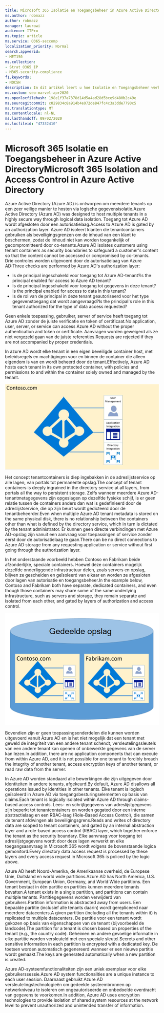 ```yaml
---
title: Microsoft 365 Isolatie en Toegangsbeheer in Azure Active Directory
ms.author: robmazz
author: robmazz
manager: laurawi
audience: ITPro
ms.topic: article
ms.service: O365-seccomp
localization_priority: Normal
search.appverid:
- MET150
ms.collection:
- Strat_O365_IP
- M365-security-compliance
f1.keywords:
- NOCSH
description: In dit artikel leert u hoe Isolatie en Toegangsbeheer werken om gegevens voor meerdere tenants binnen een Azure Active Directory.
ms.custom: seo-marvel-apr2020
ms.openlocfilehash: 198e1f37a7378d14d5a4ad28d5bce9d480b2c49e
ms.sourcegitcommit: c029834c8a914b4e072de847fc4c3a3dde7790c5
ms.translationtype: MT
ms.contentlocale: nl-NL
ms.lasthandoff: 09/02/2020
ms.locfileid: "47332410"
---
```

# <a name="microsoft-365-isolation-and-access-control-in-azure-active-directory"></a><span data-ttu-id="cf044-103">Microsoft 365 Isolatie en Toegangsbeheer in Azure Active Directory</span><span class="sxs-lookup"><span data-stu-id="cf044-103">Microsoft 365 Isolation and Access Control in Azure Active Directory</span></span>

<span data-ttu-id="cf044-104">Azure Active Directory (Azure AD) is ontworpen om meerdere tenants op een zeer veilige manier te hosten via logische gegevensisolatie.</span><span class="sxs-lookup"><span data-stu-id="cf044-104">Azure Active Directory (Azure AD) was designed to host multiple tenants in a highly secure way through logical data isolation.</span></span> <span data-ttu-id="cf044-105">Toegang tot Azure AD wordt afgesloten door een autorisatielaag.</span><span class="sxs-lookup"><span data-stu-id="cf044-105">Access to Azure AD is gated by an authorization layer.</span></span> <span data-ttu-id="cf044-106">Azure AD isoleert klanten die tenantcontainers gebruiken als beveiligingsgrenzen om de inhoud van een klant te beschermen, zodat de inhoud niet kan worden toegankelijk of gecompromitteerd door co-tenants.</span><span class="sxs-lookup"><span data-stu-id="cf044-106">Azure AD isolates customers using tenant containers as security boundaries to safeguard a customer's content so that the content cannot be accessed or compromised by co-tenants.</span></span> <span data-ttu-id="cf044-107">Drie controles worden uitgevoerd door de autorisatielaag van Azure AD:</span><span class="sxs-lookup"><span data-stu-id="cf044-107">Three checks are performed by Azure AD's authorization layer:</span></span>

- <span data-ttu-id="cf044-108">Is de principal ingeschakeld voor toegang tot Azure AD-tenant?</span><span class="sxs-lookup"><span data-stu-id="cf044-108">Is the principal enabled for access to Azure AD tenant?</span></span>
- <span data-ttu-id="cf044-109">Is de principal ingeschakeld voor toegang tot gegevens in deze tenant?</span><span class="sxs-lookup"><span data-stu-id="cf044-109">Is the principal enabled for access to data in this tenant?</span></span>
- <span data-ttu-id="cf044-110">Is de rol van de principal in deze tenant geautoriseerd voor het type gegevenstoegang dat wordt aangevraagd?</span><span class="sxs-lookup"><span data-stu-id="cf044-110">Is the principal's role in this tenant authorized for the type of data access requested?</span></span>

<span data-ttu-id="cf044-111">Geen enkele toepassing, gebruiker, server of service heeft toegang tot Azure AD zonder de juiste verificatie en token of certificaat.</span><span class="sxs-lookup"><span data-stu-id="cf044-111">No application, user, server, or service can access Azure AD without the proper authentication and token or certificate.</span></span> <span data-ttu-id="cf044-112">Aanvragen worden geweigerd als ze niet vergezeld gaan van de juiste referenties.</span><span class="sxs-lookup"><span data-stu-id="cf044-112">Requests are rejected if they are not accompanied by proper credentials.</span></span>

<span data-ttu-id="cf044-113">In azure AD wordt elke tenant in een eigen beveiligde container host, met beleidsregels en machtigingen voor en binnen de container die alleen eigendom is van en wordt beheerd door de tenant.</span><span class="sxs-lookup"><span data-stu-id="cf044-113">Effectively, Azure AD hosts each tenant in its own protected container, with policies and permissions to and within the container solely owned and managed by the tenant.</span></span>
 
![Azure-container](../media/office-365-isolation-azure-container.png)

<span data-ttu-id="cf044-115">Het concept tenantcontainers is diep ingebakken in de adreslijstservice op alle lagen, van portals tot permanente opslag.</span><span class="sxs-lookup"><span data-stu-id="cf044-115">The concept of tenant containers is deeply ingrained in the directory service at all layers, from portals all the way to persistent storage.</span></span> <span data-ttu-id="cf044-116">Zelfs wanneer meerdere Azure AD-tenantmetagegevens zijn opgeslagen op dezelfde fysieke schijf, is er geen relatie tussen de containers anders dan wat is gedefinieerd door de adreslijstservice, die op zijn beurt wordt gedicteerd door de tenantbeheerder.</span><span class="sxs-lookup"><span data-stu-id="cf044-116">Even when multiple Azure AD tenant metadata is stored on the same physical disk, there is no relationship between the containers other than what is defined by the directory service, which in turn is dictated by the tenant administrator.</span></span> <span data-ttu-id="cf044-117">Er kunnen geen directe verbindingen met Azure AD-opslag zijn vanuit een aanvraag voor toepassingen of service zonder eerst door de autorisatielaag te gaan.</span><span class="sxs-lookup"><span data-stu-id="cf044-117">There can be no direct connections to Azure AD storage from any requesting application or service without first going through the authorization layer.</span></span>

<span data-ttu-id="cf044-118">In het onderstaande voorbeeld hebben Contoso en Fabrikam beide afzonderlijke, speciale containers. Hoewel deze containers mogelijk dezelfde onderliggende infrastructuur delen, zoals servers en opslag, blijven ze gescheiden en geïsoleerd van elkaar en worden ze afgesloten door lagen van autorisatie en toegangsbeheer.</span><span class="sxs-lookup"><span data-stu-id="cf044-118">In the example below, Contoso and Fabrikam both have separate, dedicated containers, and even though those containers may share some of the same underlying infrastructure, such as servers and storage, they remain separate and isolated from each other, and gated by layers of authorization and access control.</span></span>
 
![Speciale Azure-containers](../media/office-365-isolation-azure-dedicated-containers.png)

<span data-ttu-id="cf044-120">Bovendien zijn er geen toepassingsonderdelen die kunnen worden uitgevoerd vanuit Azure AD en is het niet mogelijk dat een tenant met geweld de integriteit van een andere tenant schendt, versleutelingssleutels van een andere tenant kan openen of onbewerkte gegevens van de server kan lezen.</span><span class="sxs-lookup"><span data-stu-id="cf044-120">In addition, there are no application components that can execute from within Azure AD, and it is not possible for one tenant to forcibly breach the integrity of another tenant, access encryption keys of another tenant, or read raw data from the server.</span></span>

<span data-ttu-id="cf044-121">In Azure AD worden standaard alle bewerkingen die zijn uitgegeven door identiteiten in andere tenants, afgekeurd.</span><span class="sxs-lookup"><span data-stu-id="cf044-121">By default, Azure AD disallows all operations issued by identities in other tenants.</span></span> <span data-ttu-id="cf044-122">Elke tenant is logisch geïsoleerd in Azure AD via toegangsbesturingselementen op basis van claims.</span><span class="sxs-lookup"><span data-stu-id="cf044-122">Each tenant is logically isolated within Azure AD through claims-based access controls.</span></span> <span data-ttu-id="cf044-123">Lees- en schrijfgegevens van adreslijstgegevens zijn beperkt tot tenantcontainers en worden gegated door een interne abstractielaag en een RBAC-laag (Role-Based Access Control), die samen de tenant afdwingen als beveiligingsgrens.</span><span class="sxs-lookup"><span data-stu-id="cf044-123">Reads and writes of directory data are scoped to tenant containers, and gated by an internal abstraction layer and a role-based access control (RBAC) layer, which together enforce the tenant as the security boundary.</span></span> <span data-ttu-id="cf044-124">Elke aanvraag voor toegang tot adreslijstgegevens wordt door deze lagen verwerkt en elke toegangsaanvraag in Microsoft 365 wordt volgens de bovenstaande logica gemonitord.</span><span class="sxs-lookup"><span data-stu-id="cf044-124">Every directory data access request is processed by these layers and every access request in Microsoft 365 is policed by the logic above.</span></span>

<span data-ttu-id="cf044-125">Azure AD heeft Noord-Amerika, de Amerikaanse overheid, de Europese Unie, Duitsland en world wide partitions.</span><span class="sxs-lookup"><span data-stu-id="cf044-125">Azure AD has North America, U.S. Government, European Union, Germany, and World Wide partitions.</span></span> <span data-ttu-id="cf044-126">Een tenant bestaat in één partitie en partities kunnen meerdere tenants bevatten.</span><span class="sxs-lookup"><span data-stu-id="cf044-126">A tenant exists in a single partition, and partitions can contain multiple tenants.</span></span> <span data-ttu-id="cf044-127">Partitiegegevens worden verwijderd van gebruikers.</span><span class="sxs-lookup"><span data-stu-id="cf044-127">Partition information is abstracted away from users.</span></span> <span data-ttu-id="cf044-128">Een bepaalde partitie (inclusief alle tenants daarin) wordt gerepliceerd naar meerdere datacenters.</span><span class="sxs-lookup"><span data-stu-id="cf044-128">A given partition (including all the tenants within it) is replicated to multiple datacenters.</span></span> <span data-ttu-id="cf044-129">De partitie voor een tenant wordt gekozen op basis van eigenschappen van de tenant (bijvoorbeeld de landcode).</span><span class="sxs-lookup"><span data-stu-id="cf044-129">The partition for a tenant is chosen based on properties of the tenant (e.g., the country code).</span></span> <span data-ttu-id="cf044-130">Geheimen en andere gevoelige informatie in elke partitie worden versleuteld met een speciale sleutel.</span><span class="sxs-lookup"><span data-stu-id="cf044-130">Secrets and other sensitive information in each partition is encrypted with a dedicated key.</span></span> <span data-ttu-id="cf044-131">De toetsen worden automatisch gegenereerd wanneer er een nieuwe partitie wordt gemaakt.</span><span class="sxs-lookup"><span data-stu-id="cf044-131">The keys are generated automatically when a new partition is created.</span></span>

<span data-ttu-id="cf044-132">Azure AD-systeemfunctionaliteiten zijn een uniek exemplaar voor elke gebruikerssessie.</span><span class="sxs-lookup"><span data-stu-id="cf044-132">Azure AD system functionalities are a unique instance to each user session.</span></span> <span data-ttu-id="cf044-133">Daarnaast gebruikt Azure AD versleutelingstechnologieën om gedeelde systeembronnen op netwerkniveau te isoleren om ongeautoriseerde en onbedoelde overdracht van gegevens te voorkomen.</span><span class="sxs-lookup"><span data-stu-id="cf044-133">In addition, Azure AD uses encryption technologies to provide isolation of shared system resources at the network level to prevent unauthorized and unintended transfer of information.</span></span>
